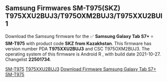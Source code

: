 <h2>Samsung Firmwares SM-T975(SKZ) T975XXU2BUJ3/T975OXM2BUJ3/T975XXU2BUI1</h2>
Download the Samsung firmware for the ✅ <strong>Samsung Galaxy Tab S7+ </strong> ⭐ <strong>SM-T975</strong> with product code <strong>SKZ</strong> <strong> from Kazakhstan</strong>. This firmware has version number PDA <strong>T975XXU2BUJ3</strong> and CSC T975OXM2BUJ3. The operating system of this firmware is Android R , with build date 2021-10-27. Changelist <strong>22501734</strong>.


[SM-T975](https://samfirm.shop/samsung/model/SM-T975)
[T975XXU2BUJ3](https://samfirm.shop/samsung/pda/T975XXU2BUJ3)
[Download Firmware Samsung Galaxy Tab S7+ SM-T975](https://samfirm.shop/samsung/firmware/469113)
